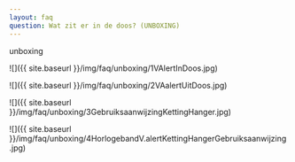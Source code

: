 ```yaml
---
layout: faq
question: Wat zit er in de doos? (UNBOXING)
---
```

unboxing

![]({{ site.baseurl }}/img/faq/unboxing/1VAlertInDoos.jpg)

![]({{ site.baseurl }}/img/faq/unboxing/2VAalertUitDoos.jpg)

![]({{ site.baseurl }}/img/faq/unboxing/3GebruiksaanwijzingKettingHanger.jpg)

![]({{ site.baseurl }}/img/faq/unboxing/4HorlogebandV.alertKettingHangerGebruiksaanwijzing.jpg)
